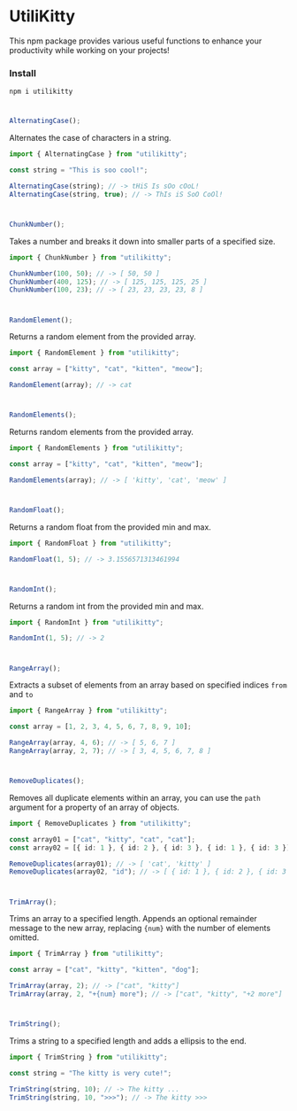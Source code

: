 # UtiliKitty

This npm package provides various useful functions to enhance your productivity while working on your projects!

### Install

```
npm i utilikitty
```

#

```ts
AlternatingCase();
```

Alternates the case of characters in a string.

```ts
import { AlternatingCase } from "utilikitty";

const string = "This is soo cool!";

AlternatingCase(string); // -> tHiS Is sOo cOoL!
AlternatingCase(string, true); // -> ThIs iS SoO CoOl!
```

#

```ts
ChunkNumber();
```

Takes a number and breaks it down into smaller parts of a specified size.

```ts
import { ChunkNumber } from "utilikitty";

ChunkNumber(100, 50); // -> [ 50, 50 ]
ChunkNumber(400, 125); // -> [ 125, 125, 125, 25 ]
ChunkNumber(100, 23); // -> [ 23, 23, 23, 23, 8 ]
```

#

```ts
RandomElement();
```

Returns a random element from the provided array.

```ts
import { RandomElement } from "utilikitty";

const array = ["kitty", "cat", "kitten", "meow"];

RandomElement(array); // -> cat
```

#

```ts
RandomElements();
```

Returns random elements from the provided array.

```ts
import { RandomElements } from "utilikitty";

const array = ["kitty", "cat", "kitten", "meow"];

RandomElements(array); // -> [ 'kitty', 'cat', 'meow' ]
```

#

```ts
RandomFloat();
```

Returns a random float from the provided min and max.

```ts
import { RandomFloat } from "utilikitty";

RandomFloat(1, 5); // -> 3.1556571313461994
```

#

```ts
RandomInt();
```

Returns a random int from the provided min and max.

```ts
import { RandomInt } from "utilikitty";

RandomInt(1, 5); // -> 2
```

#

```ts
RangeArray();
```

Extracts a subset of elements from an array based on specified indices `from` and `to`

```ts
import { RangeArray } from "utilikitty";

const array = [1, 2, 3, 4, 5, 6, 7, 8, 9, 10];

RangeArray(array, 4, 6); // -> [ 5, 6, 7 ]
RangeArray(array, 2, 7); // -> [ 3, 4, 5, 6, 7, 8 ]
```

#

```ts
RemoveDuplicates();
```

Removes all duplicate elements within an array, you can use the `path` argument for a property of an array of objects.

```ts
import { RemoveDuplicates } from "utilikitty";

const array01 = ["cat", "kitty", "cat", "cat"];
const array02 = [{ id: 1 }, { id: 2 }, { id: 3 }, { id: 1 }, { id: 3 }];

RemoveDuplicates(array01); // -> [ 'cat', 'kitty' ]
RemoveDuplicates(array02, "id"); // -> [ { id: 1 }, { id: 2 }, { id: 3 } ]
```

#

```ts
TrimArray();
```

Trims an array to a specified length. Appends an optional remainder message to the new array, replacing `{num}` with the number of elements omitted.

```ts
import { TrimArray } from "utilikitty";

const array = ["cat", "kitty", "kitten", "dog"];

TrimArray(array, 2); // -> ["cat", "kitty"]
TrimArray(array, 2, "+{num} more"); // -> ["cat", "kitty", "+2 more"]
```

#

```ts
TrimString();
```

Trims a string to a specified length and adds a ellipsis to the end.

```ts
import { TrimString } from "utilikitty";

const string = "The kitty is very cute!";

TrimString(string, 10); // -> The kitty ...
TrimString(string, 10, ">>>"); // -> The kitty >>>
```
